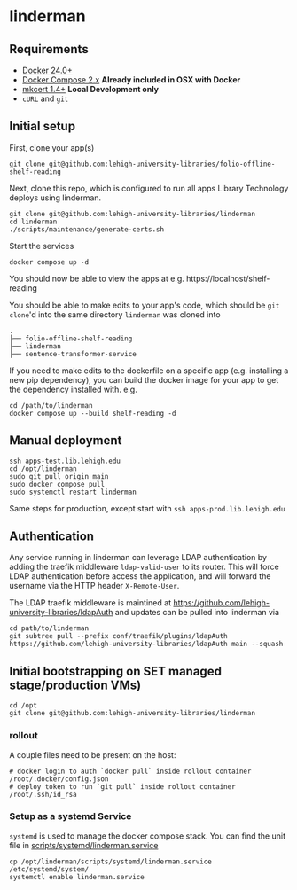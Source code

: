 # linderman

## Requirements

- [Docker 24.0+](https://docs.docker.com/get-docker/)
- [Docker Compose 2.x](https://docs.docker.com/compose/install/linux/) **Already included in OSX with Docker**
- [mkcert 1.4+](https://github.com/FiloSottile/mkcert) **Local Development only**
- `cURL` and `git`

## Initial setup

First, clone your app(s)

```
git clone git@github.com:lehigh-university-libraries/folio-offline-shelf-reading
```

Next, clone this repo, which is configured to run all apps Library Technology deploys using linderman.

```
git clone git@github.com:lehigh-university-libraries/linderman
cd linderman
./scripts/maintenance/generate-certs.sh
```

Start the services

```
docker compose up -d
```

You should now be able to view the apps at e.g. https://localhost/shelf-reading

You should be able to make edits to your app's code, which should be `git clone`'d into the same directory `linderman` was cloned into

```
.
├── folio-offline-shelf-reading
├── linderman
├── sentence-transformer-service
```

If you need to make edits to the dockerfile on a specific app (e.g. installing a new pip dependency), you can build the docker image for your app to get the dependency installed with. e.g.

```
cd /path/to/linderman
docker compose up --build shelf-reading -d
```

## Manual deployment

```
ssh apps-test.lib.lehigh.edu
cd /opt/linderman
sudo git pull origin main
sudo docker compose pull
sudo systemctl restart linderman
```

Same steps for production, except start with `ssh apps-prod.lib.lehigh.edu`

## Authentication

Any service running in linderman can leverage LDAP authentication by adding the traefik middleware `ldap-valid-user` to its router. This will force LDAP authentication before access the application, and will forward the username via the HTTP header `X-Remote-User`.

The LDAP traefik middleware is maintined at https://github.com/lehigh-university-libraries/ldapAuth and updates can be pulled into linderman via

```
cd path/to/linderman
git subtree pull --prefix conf/traefik/plugins/ldapAuth https://github.com/lehigh-university-libraries/ldapAuth main --squash
```

## Initial bootstrapping on SET managed stage/production VMs)

```
cd /opt
git clone git@github.com:lehigh-university-libraries/linderman
```

### rollout

A couple files need to be present on the host:

```
# docker login to auth `docker pull` inside rollout container
/root/.docker/config.json
# deploy token to run `git pull` inside rollout container
/root/.ssh/id_rsa
```

### Setup as a systemd Service

`systemd` is used to manage the docker compose stack. You can find the unit file in [scripts/systemd/linderman.service](./scripts/systemd/linderman.service)

```
cp /opt/linderman/scripts/systemd/linderman.service /etc/systemd/system/
systemctl enable linderman.service
```

